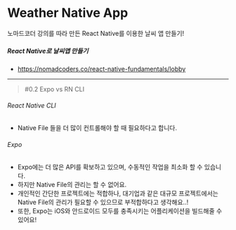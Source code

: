 # Weather Native App

노마드코더 강의를 따라 만든 React Native를 이용한 날씨 앱 만들기!

##### React Native로 날씨앱 만들기

-   https://nomadcoders.co/react-native-fundamentals/lobby

---

> #0.2 Expo vs RN CLI

###### React Native CLI

-   Native File 들을 더 많이 컨트롤해야 할 때 필요하다고 합니다.

###### Expo

-   Expo에는 더 많은 API를 확보하고 있으며, 수동적인 작업을 최소화 할 수 있습니다.
-   하지만 Native File의 관리는 할 수 없어요.
-   개인적인 간단한 프로젝트에는 적합하나, 대기업과 같은 대규모 프로젝트에서는 Native File의 관리가 필요할 수 있으므로 부적합하다고 생각해요..!
-   또한, Expo는 iOS와 안드로이드 모두를 충족시키는 어플리케이션을 빌드해줄 수 있어요!
